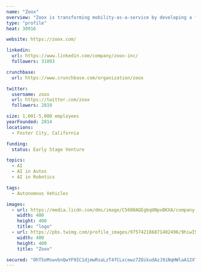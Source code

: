 ```yaml
---
name: "Zoox"
overview: "Zoox is transforming mobility-as-a-service by developing a fully autonomous, purpose-built fleet designed for AI to drive and humans to enjoy."
type: "profile"
heat: 30916

website: https://zoox.com/

linkedin:
  url: https://www.linkedin.com/company/zoox-inc/
  followers: 31093

crunchbase:
  url: https://www.crunchbase.com/organization/zoox

twitter:
  username: zoox
  url: https://twitter.com/zoox
  followers: 2819

size: 1,001-5,000 employees
yearFounded: 2014
locations:
  - Foster City, California

funding:
  status: Early Stage Venture

topics:
  - AI
  - AI in Autos
  - AI in Robotics

tags:
  - Autonomous Vehicles

images:
  - url: https://media.licdn.com/dms/image/C560BAQEgbqUNpxBKXA/company-logo_400_400/0?e=1582156800&v=beta&t=gZHZEB9aS4Bdi_Y4kFidhAQVQRUfPD-8pm4nywxQ0PU
    width: 400
    height: 400
    title: "logo"
  - url: https://pbs.twimg.com/profile_images/975742186871402496/9hiwI9SS_400x400.jpg
    width: 400
    height: 400
    title: "Zoox"

secured: "OhT5oMswvbnQwYF9IC1djmwRsaLzT4fCLxcewz7ZOikudAzJ9iNqHWlaA12XT7kQhPyLy/oQycTmotFm6//Tf/Pvd+LkWMQLhP9QR8qTOfi3duPeLj4az2+w4AzPh1zikG0XwzS56FOzPkMz6nfqZ4aByxxsgaCXphRTllvCes2FAbW5thh8KH7e+aT8I1vs/9Uqd3Q58v7ZWPYfcAl9GCmmYIzaoHporwY/u1JEtILodYL78QURmdSSCzNjgWppgyBinwnYX9+90/Tk5YXZeg==;KtWKRQSyjJ4Dke1EMSmDmQ=="
---
```


